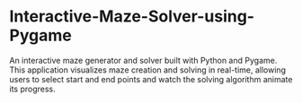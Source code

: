 # Interactive-Maze-Solver-using-Pygame
An interactive maze generator and solver built with Python and Pygame. This application visualizes maze creation and solving in real-time, allowing users to select start and end points and watch the solving algorithm animate its progress.

